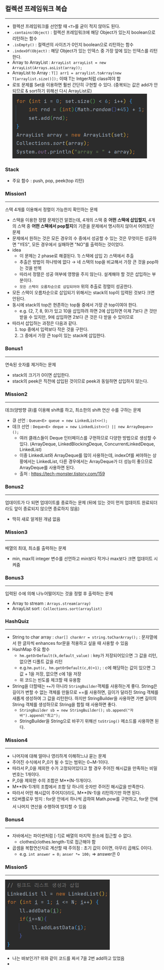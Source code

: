 ## 컬렉션 프레임워크 복습

---

- 컬렉션 프레임워크를 선언할 때 `<T>`를 굳이 적지 않아도 된다.
- `.contains(Object)` : 컬렉션 프레임워크에 해당 Object가 있는지 boolean으로 리턴하는 함수
- `.isEmpty()` : 컬렉션의 사이즈가 0인지 boolean으로 리턴하는 함수
- `.indexOf(Object)` : 해당 Object가 있는 인덱스 중 가장 앞에 있는 인덱스를 리턴한다.
- Array to ArrayList : `ArrayList arrayList = new ArrayList(Arrays.asList(array));`
- ArrayList to Array : `T[] arr1 = arraylist.toArray(new T[arraylist.size()]);` 이때 T는 Intger처럼 class여야 함
- 로또 문제를 Set을 이용하면 훨씬 간단히 구현할 수 있다. (중복되는 값은 add가 안되므로 & sort하기 위해선 다시 ArrayList로)
  ![img_1.png](img_1.png)

### Stack
- 주요 함수 : push, pop, peek(top 리턴)

### Mission1

---

스택 4개를 이용해서 정렬이 가능한지 확인하는 문제
- 스택을 이용한 정렬 문제인건 알겠는데, 4개의 스택 중 **어떤 스택에 삽입할지**, 4개의 스택 중 **어떤 스택에서 pop할지**의 기준을 문제에서 명시하지 않아서 어려웠던 문제
- 문제에서 원하는 것은 모든 경우의 수 중에서 성공할 수 있는 것은 무엇이든 성공하면 "YES", 모든 경우에서 실패하면 "NO"를 출력하는 것이었다.
- idea
  - 이 문제는 2 phase로 해결된다. 1) 스택에 삽입 2) 스택에서 추출
  - 추출은 방법이 하나밖에 없다 → 네 스택의 top을 비교해서 가장 큰 것을 pop하는 것을 반복
  - 따라서 정렬은 성공 여부에 영향을 주지 않는다. 설계해야 할 것은 삽입하는 부분이다.
  - `모든 스택이 오름차순으로 삽입되어야` 위의 추출로 정렬이 성공한다.
- 모든 스택이 오름차순으로 삽입되기 위해서는 stack의 top이 입력된 것보다 크면 안된다.
- 동시에 stack의 top은 현존하는 top들 중에서 가장 큰 top이여야 한다. 
  - e.g. {2, 7, 8, 9}가 있고 10을 삽입하려 하면 2에 삽입하면 이제 7보다 큰 것만 받을 수 있지만, 9에 삽입하면 2보다 큰 것은 다 받을 수 있이므로
- 따라서 삽입하는 과정은 다음과 같다.
  1. top 중에서 입력보다 작은 것을 구한다.
  2. 그 중에서 가장 큰 top이 있는 stack에 삽입한다.

### Bonus1

---

연속된 숫자를 제거하는 문제

- stack의 크기가 0이면 삽입한다.
- stack의 peek은 직전에 삽입된 것이므로 peek과 동일하면 삽입하지 않는다.

### Mission2

---

데크(양방향 큐)를 이용해 shift를 하고, 최소한의 shift 연산 수를 구하는 문제
- 큐 선언 : `Queue<E> queue = new LinkedList<>();`
- 데크 선언 : `Deque<E> deque = new LinkedList<>() || new ArrayDeque<>();`
  - 여러 클래스들이 Deque 인터페이스를 구현하므로 다양한 방법으로 생성할 수 있다. (ArrayDeque, LinkedBlockingDeque, ConcurrentLinkedDeque, LinkedList)
  - 이중 LinkedList와 ArrayDeque를 많이 사용하는데, indexOf를 써야하는 상황에서는 LinkedList, 다른 경우에서는 ArrayDeque가 더 성능이 좋으므로 ArrayDeque를 사용하면 된다.
  - 출처 : https://tech-monster.tistory.com/159

### Bonus2

---

업데이트가 다 되면 업데이트를 종료하는 문제 (뒤에 있는 것이 먼저 업데이트 완료되더라도 앞이 종료되지 않으면 종료하지 않음)
- 딱히 새로 알게된 개념 없음

### Mission3

---

배열의 최대, 최소를 출력하는 문제
- min, max의 integer 변수를 선언하고 min보다 작거나 max보다 크면 업데이트 시켜줌

### Bonus3

---

입력된 수에 의해 나누어떨어지는 것을 정렬 후 출력하는 문제 
- Array to stream : `Arrays.stream(array)`
- ArrayList sort : `Collections.sort(arraylist)`

### HashQuiz

---

- String to char array : `char[] charArr = string.toCharArray();` : 문자열에서 한 글자씩 enhances for문을 적용하고 싶을 때 사용할 수 있음
- HashMap 주요 함수
  - `hm.getOrDefault(k,default_value)` : key가 저장되어있으면 그 값을 리턴, 없으면 디폴트 값을 리턴
  - e.g.`hm.put(c, hm.getOrDefault(c,0)+1);` : c에 해당하는 값이 있으면 그 값 + 1을 저장, 없으면 c에 1을 저장
  - 위 코드는 빈도를 체크할 때 유용함
- String을 더할때는 `+=`가 아니라 `StringBuilder`객체를 사용하는게 좋다. String은 길이가 변할 수 없는 객체를 만들므로 +=를 사용하면, 길이가 달라진 String 객체를 새롭게 생성하여 그 값을 리턴한다. 하지만 StringBuilder을 사용하면 가변 길이의 String 객체를 생성하므로 String을 합칠 때 사용하면 좋다.
  - `StringBuilder sb = new StringBuilder();` `sb.append("자바").append("최고");`
  - StringBuilder을 String으로 바꾸기 위해선 `toString()` 메소드를 사용하면 된다.

### Mission4

---

- 나머지에 대해 얼마나 영리하게 이해하느냐 묻는 문제
- 주어진 수식에서 P_0가 될 수 있는 범위는 0~M-1이다. 
- 따라서 P_0을 제외한 수가 고정되어있다고 할 경우 주어진 해시값을 만족하는 비밀번호는 1개이다. 
- P_0을 제외한 수의 조합은 M**(N-1)개이다. 
- M**(N-1)개의 조합에서 조합 당 하나의 숫자만 주어진 해시값을 만족한다. 
- 따라서 어떤 해시값이 주어지더라도, M**(N-1)을 리턴하기만 하면 된다.
- ❗오버플로우 방지 : for문 안에서 하나씩 곱하여 Math.pow를 구현하고, for문 안에서 나머지 연산을 수행하여 방지할 수 있음

### Bonus4

---

- 자바에서는 파이썬처럼 [-1]로 배열의 마지막 원소에 접근할 수 없다.
  - clothes[clothes.length-1]로 접근해야 함
- 곱셈을 복합연산자로 계산할 때 주의점 : 초기 값이 0이면, 아무리 곱해도 0이다.
  - e.g. `int answer = 0;` `anser *= 100;` => answer은 0

### Mission5

---
![img_5.png](img_5.png)
- 나는 바보인가? 위와 같이 코드를 짜서 7을 2번 add하고 있었음
- 